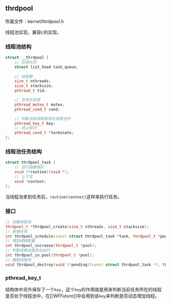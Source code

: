 ## thrdpool

所属文件：kernel/thrdpool.h

线程池实现，兼容c的实现。

### 线程池结构

```c++
struct __thrdpool {
	// 任务队列
	struct list_head task_queue;
	
	// 线程数
	size_t nthreads;
	size_t stacksize;
	pthread_t tid;

	// 任务队列锁
	pthread_mutex_t mutex;
	pthread_cond_t cond;

	// 判断当前线程是否在线程池中
	pthread_key_t key;
	// 终止标识
	pthread_cond_t *terminate;
};
```

### 线程池任务结构

```c++
struct thrdpool_task {
	// 运行函数指针
	void (*routine)(void *);
	// 上下文
	void *context;
};
```

当线程池拿到任务后，`routine(context)`这样来执行任务。

### 接口

```c++
// 创建线程池
thrdpool_t *thrdpool_create(size_t nthreads, size_t stacksize);
// 新增任务
int thrdpool_schedule(const struct thrdpool_task *task, thrdpool_t *pool);
// 增加线程数量
int thrdpool_increase(thrdpool_t *pool);
// 判断线程池是否在运行
int thrdpool_in_pool(thrdpool_t *pool);
// 摧毁线程池
void thrdpool_destroy(void (*pending)(const struct thrdpool_task *), thrdpool_t *pool);
```


### pthread_key_t

结构体中另外保存了一个`key`，这个`key`的作用就是用来判断当前任务所在的线程是否处于线程池中，在[[WFFuture]]中会用到该`key`来判断是否动态增加线程。

